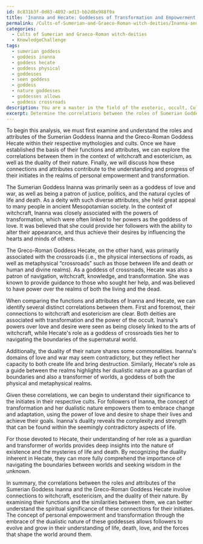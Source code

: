 ```yaml
---
id: 8c831b3f-0d83-4892-ad13-bb2d8e988f9a
title: 'Inanna and Hecate: Goddesses of Transformation and Empowerment'
permalink: /Cults-of-Sumerian-and-Graeco-Roman-witch-deities/Inanna-and-Hecate-Goddesses-of-Transformation-and-Empowerment/
categories:
  - Cults of Sumerian and Graeco-Roman witch-deities
  - KnowledgeChallenge
tags:
  - sumerian goddess
  - goddess inanna
  - goddess hecate
  - goddess physical
  - goddesses
  - seen goddess
  - goddess
  - nature goddesses
  - goddesses allows
  - goddess crossroads
description: You are a master in the field of the esoteric, occult, Cults of Sumerian and Graeco-Roman witch-deities and Education. You are a writer of tests, challenges, books and deep knowledge on Cults of Sumerian and Graeco-Roman witch-deities for initiates and students to gain deep insights and understanding from. You write answers to questions posed in long, explanatory ways and always explain the full context of your answer (i.e., related concepts, formulas, examples, or history), as well as the step-by-step thinking process you take to answer the challenges. Be rigorous and thorough, and summarize the key themes, ideas, and conclusions at the end.
excerpt: Determine the correlations between the roles of Sumerian Goddess Inanna and Greco-Roman Goddess Hecate, as well as their respective cults, with regard to their functions in the realms of witchcraft, esotericism, and the duality of their nature; analyze the significance of these connections for their initiates' understanding of the empowerment and transformation within themselves.
---
```

To begin this analysis, we must first examine and understand the roles and attributes of the Sumerian Goddess Inanna and the Greco-Roman Goddess Hecate within their respective mythologies and cults. Once we have established the basis of their functions and attributes, we can explore the correlations between them in the context of witchcraft and esotericism, as well as the duality of their nature. Finally, we will discuss how these connections and attributes contribute to the understanding and progress of their initiates in the realms of personal empowerment and transformation.

The Sumerian Goddess Inanna was primarily seen as a goddess of love and war, as well as being a patron of justice, politics, and the natural cycles of life and death. As a deity with such diverse attributes, she held great appeal to many people in ancient Mesopotamian society. In the context of witchcraft, Inanna was closely associated with the powers of transformation, which were often linked to her powers as the goddess of love. It was believed that she could provide her followers with the ability to alter their appearance, and thus achieve their desires by influencing the hearts and minds of others.

The Greco-Roman Goddess Hecate, on the other hand, was primarily associated with the crossroads (i.e., the physical intersections of roads, as well as metaphysical “crossroads” such as those between life and death or human and divine realms). As a goddess of crossroads, Hecate was also a patron of navigation, witchcraft, knowledge, and transformation. She was known to provide guidance to those who sought her help, and was believed to have power over the realms of both the living and the dead.

When comparing the functions and attributes of Inanna and Hecate, we can identify several distinct correlations between them. First and foremost, their connections to witchcraft and esotericism are clear. Both deities are associated with transformation and the power of the occult. Inanna's powers over love and desire were seen as being closely linked to the arts of witchcraft, while Hecate's role as a goddess of crossroads ties her to navigating the boundaries of the supernatural world.

Additionally, the duality of their nature shares some commonalities. Inanna's domains of love and war may seem contradictory, but they reflect her capacity to both create life and bring destruction. Similarly, Hecate's role as a guide between the realms highlights her dualistic nature as a guardian of boundaries and also a transformer of worlds, a goddess of both the physical and metaphysical realms.

Given these correlations, we can begin to understand their significance to the initiates in their respective cults. For followers of Inanna, the concept of transformation and her dualistic nature empowers them to embrace change and adaptation, using the power of love and desire to shape their lives and achieve their goals. Inanna's duality reveals the complexity and strength that can be found within the seemingly contradictory aspects of life.

For those devoted to Hecate, their understanding of her role as a guardian and transformer of worlds provides deep insights into the nature of existence and the mysteries of life and death. By recognizing the duality inherent in Hecate, they can more fully comprehend the importance of navigating the boundaries between worlds and seeking wisdom in the unknown.

In summary, the correlations between the roles and attributes of the Sumerian Goddess Inanna and the Greco-Roman Goddess Hecate involve connections to witchcraft, esotericism, and the duality of their nature. By examining their functions and the similarities between them, we can better understand the spiritual significance of these connections for their initiates. The concept of personal empowerment and transformation through the embrace of the dualistic nature of these goddesses allows followers to evolve and grow in their understanding of life, death, love, and the forces that shape the world around them.
